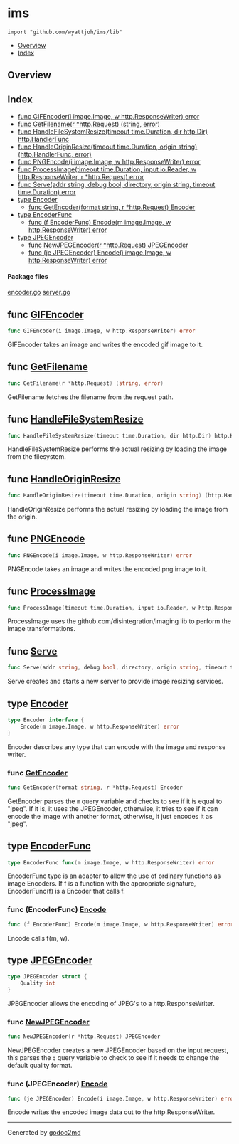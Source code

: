

# ims
`import "github.com/wyattjoh/ims/lib"`

* [Overview](#pkg-overview)
* [Index](#pkg-index)

## <a name="pkg-overview">Overview</a>



## <a name="pkg-index">Index</a>
* [func GIFEncoder(i image.Image, w http.ResponseWriter) error](#GIFEncoder)
* [func GetFilename(r *http.Request) (string, error)](#GetFilename)
* [func HandleFileSystemResize(timeout time.Duration, dir http.Dir) http.HandlerFunc](#HandleFileSystemResize)
* [func HandleOriginResize(timeout time.Duration, origin string) (http.HandlerFunc, error)](#HandleOriginResize)
* [func PNGEncode(i image.Image, w http.ResponseWriter) error](#PNGEncode)
* [func ProcessImage(timeout time.Duration, input io.Reader, w http.ResponseWriter, r *http.Request) error](#ProcessImage)
* [func Serve(addr string, debug bool, directory, origin string, timeout time.Duration) error](#Serve)
* [type Encoder](#Encoder)
  * [func GetEncoder(format string, r *http.Request) Encoder](#GetEncoder)
* [type EncoderFunc](#EncoderFunc)
  * [func (f EncoderFunc) Encode(m image.Image, w http.ResponseWriter) error](#EncoderFunc.Encode)
* [type JPEGEncoder](#JPEGEncoder)
  * [func NewJPEGEncoder(r *http.Request) JPEGEncoder](#NewJPEGEncoder)
  * [func (je JPEGEncoder) Encode(i image.Image, w http.ResponseWriter) error](#JPEGEncoder.Encode)


#### <a name="pkg-files">Package files</a>
[encoder.go](/src/github.com/wyattjoh/ims/lib/encoder.go) [server.go](/src/github.com/wyattjoh/ims/lib/server.go) 





## <a name="GIFEncoder">func</a> [GIFEncoder](/src/target/encoder.go?s=1793:1852#L63)
``` go
func GIFEncoder(i image.Image, w http.ResponseWriter) error
```
GIFEncoder takes an image and writes the encoded gif image to it.



## <a name="GetFilename">func</a> [GetFilename](/src/target/server.go?s=1183:1232#L39)
``` go
func GetFilename(r *http.Request) (string, error)
```
GetFilename fetches the filename from the request path.



## <a name="HandleFileSystemResize">func</a> [HandleFileSystemResize](/src/target/server.go?s=1749:1830#L54)
``` go
func HandleFileSystemResize(timeout time.Duration, dir http.Dir) http.HandlerFunc
```
HandleFileSystemResize performs the actual resizing by loading the image
from the filesystem.



## <a name="HandleOriginResize">func</a> [HandleOriginResize](/src/target/server.go?s=2692:2779#L88)
``` go
func HandleOriginResize(timeout time.Duration, origin string) (http.HandlerFunc, error)
```
HandleOriginResize performs the actual resizing by loading the image
from the origin.



## <a name="PNGEncode">func</a> [PNGEncode](/src/target/encoder.go?s=1432:1490#L48)
``` go
func PNGEncode(i image.Image, w http.ResponseWriter) error
```
PNGEncode takes an image and writes the encoded png image to it.



## <a name="ProcessImage">func</a> [ProcessImage](/src/target/server.go?s=339:442#L12)
``` go
func ProcessImage(timeout time.Duration, input io.Reader, w http.ResponseWriter, r *http.Request) error
```
ProcessImage uses the github.com/disintegration/imaging lib to perform the
image transformations.



## <a name="Serve">func</a> [Serve](/src/target/server.go?s=4095:4185#L139)
``` go
func Serve(addr string, debug bool, directory, origin string, timeout time.Duration) error
```
Serve creates and starts a new server to provide image resizing services.




## <a name="Encoder">type</a> [Encoder](/src/target/encoder.go?s=329:407#L10)
``` go
type Encoder interface {
    Encode(m image.Image, w http.ResponseWriter) error
}
```
Encoder describes any type that can encode with the image and response
writer.







### <a name="GetEncoder">func</a> [GetEncoder](/src/target/encoder.go?s=1036:1091#L29)
``` go
func GetEncoder(format string, r *http.Request) Encoder
```
GetEncoder parses the `m` query variable and checks to see if it is equal to
"jpeg". If it is, it uses the JPEGEncoder, otherwise, it tries to see if it
can encode the image with another format, otherwise, it just encodes it as
"jpeg".





## <a name="EncoderFunc">type</a> [EncoderFunc](/src/target/encoder.go?s=603:668#L18)
``` go
type EncoderFunc func(m image.Image, w http.ResponseWriter) error
```
EncoderFunc type is an adapter to allow the use of
ordinary functions as image Encoders. If f is a function
with the appropriate signature, EncoderFunc(f) is a
Encoder that calls f.










### <a name="EncoderFunc.Encode">func</a> (EncoderFunc) [Encode](/src/target/encoder.go?s=695:766#L21)
``` go
func (f EncoderFunc) Encode(m image.Image, w http.ResponseWriter) error
```
Encode calls f(m, w).




## <a name="JPEGEncoder">type</a> [JPEGEncoder](/src/target/encoder.go?s=2515:2555#L90)
``` go
type JPEGEncoder struct {
    Quality int
}
```
JPEGEncoder allows the encoding of JPEG's to a http.ResponseWriter.







### <a name="NewJPEGEncoder">func</a> [NewJPEGEncoder](/src/target/encoder.go?s=2228:2276#L78)
``` go
func NewJPEGEncoder(r *http.Request) JPEGEncoder
```
NewJPEGEncoder creates a new JPEGEncoder based on the input request, this
parses the `q` query variable to check to see if it needs to change the
default quality format.





### <a name="JPEGEncoder.Encode">func</a> (JPEGEncoder) [Encode](/src/target/encoder.go?s=2629:2701#L95)
``` go
func (je JPEGEncoder) Encode(i image.Image, w http.ResponseWriter) error
```
Encode writes the encoded image data out to the http.ResponseWriter.








- - -
Generated by [godoc2md](http://godoc.org/github.com/davecheney/godoc2md)

